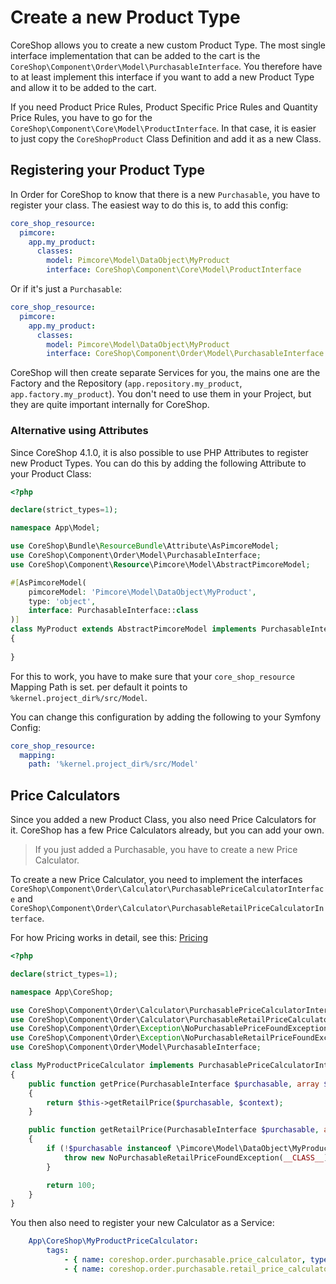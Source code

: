 # Create a new Product Type

CoreShop allows you to create a new custom Product Type. The most single interface implementation that can be added to
the cart
is the `CoreShop\Component\Order\Model\PurchasableInterface`. You therefore have to at least implement this interface if
you want to add a new Product Type and allow it to be added to the cart.

If you need Product Price Rules, Product Specific Price Rules and Quantity Price Rules, you have to go for
the `CoreShop\Component\Core\Model\ProductInterface`.
In that case, it is easier to just copy the `CoreShopProduct` Class Definition and add it as a new Class.

## Registering your Product Type

In Order for CoreShop to know that there is a new `Purchasable`, you have to register your class. The easiest way to do
this is, to add this config:

```yaml
core_shop_resource:
  pimcore:
    app.my_product:
      classes:
        model: Pimcore\Model\DataObject\MyProduct
        interface: CoreShop\Component\Core\Model\ProductInterface
```

Or if it's just a `Purchasable`:

```yaml
core_shop_resource:
  pimcore:
    app.my_product:
      classes:
        model: Pimcore\Model\DataObject\MyProduct
        interface: CoreShop\Component\Order\Model\PurchasableInterface
```

CoreShop will then create separate Services for you, the mains one are the Factory and the
Repository (`app.repository.my_product`, `app.factory.my_product`).
You don't need to use them in your Project, but they are quite important internally for CoreShop.

### Alternative using Attributes
Since CoreShop 4.1.0, it is also possible to use PHP Attributes to register new Product Types.
You can do this by adding the following Attribute to your Product Class:

```php
<?php

declare(strict_types=1);

namespace App\Model;

use CoreShop\Bundle\ResourceBundle\Attribute\AsPimcoreModel;
use CoreShop\Component\Order\Model\PurchasableInterface;
use CoreShop\Component\Resource\Pimcore\Model\AbstractPimcoreModel;

#[AsPimcoreModel(
    pimcoreModel: 'Pimcore\Model\DataObject\MyProduct',
    type: 'object',
    interface: PurchasableInterface::class
)]
class MyProduct extends AbstractPimcoreModel implements PurchasableInterface
{
    
}
```

For this to work, you have to make sure that your `core_shop_resource` Mapping Path is set.
per default it points to `%kernel.project_dir%/src/Model`.

You can change this configuration by adding the following to your Symfony Config:

```yaml
core_shop_resource:
  mapping:
    path: '%kernel.project_dir%/src/Model'
```

## Price Calculators

Since you added a new Product Class, you also need Price Calculators for it. CoreShop has a few Price Calculators
already, but you can add your own.

> If you just added a Purchasable, you have to create a new Price Calculator.

To create a new Price Calculator, you need to implement the
interfaces `CoreShop\Component\Order\Calculator\PurchasablePriceCalculatorInterface`
and `CoreShop\Component\Order\Calculator\PurchasableRetailPriceCalculatorInterface`.

For how Pricing works in detail, see this: [Pricing](./02_Price_Calculation.md)

```php
<?php

declare(strict_types=1);

namespace App\CoreShop;

use CoreShop\Component\Order\Calculator\PurchasablePriceCalculatorInterface;
use CoreShop\Component\Order\Calculator\PurchasableRetailPriceCalculatorInterface;
use CoreShop\Component\Order\Exception\NoPurchasablePriceFoundException;
use CoreShop\Component\Order\Exception\NoPurchasableRetailPriceFoundException;
use CoreShop\Component\Order\Model\PurchasableInterface;

class MyProductPriceCalculator implements PurchasablePriceCalculatorInterface, PurchasableRetailPriceCalculatorInterface
{
    public function getPrice(PurchasableInterface $purchasable, array $context, bool $includingDiscounts = false): int
    {
        return $this->getRetailPrice($purchasable, $context);
    }

    public function getRetailPrice(PurchasableInterface $purchasable, array $context): int
    {
        if (!$purchasable instanceof \Pimcore\Model\DataObject\MyProduct) {
            throw new NoPurchasableRetailPriceFoundException(__CLASS__);
        }

        return 100;
    }
}
```

You then also need to register your new Calculator as a Service:

```yaml
    App\CoreShop\MyProductPriceCalculator:
        tags:
            - { name: coreshop.order.purchasable.price_calculator, type: my_product }
            - { name: coreshop.order.purchasable.retail_price_calculator, type: my_product }
```
